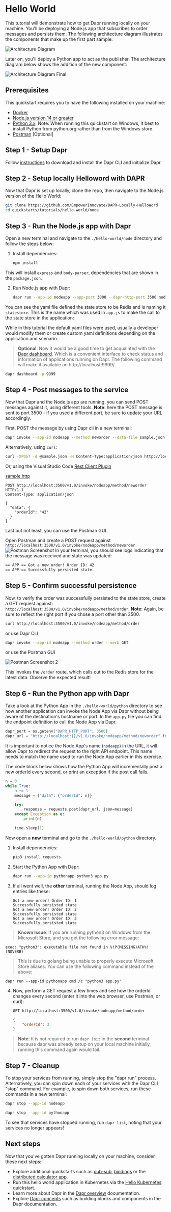 # Hello World

This tutorial will demonstrate how to get Dapr running locally on your machine. You'll be deploying a Node.js app that subscribes to order messages and persists them. The following architecture diagram illustrates the components that make up the first part sample:

![Architecture Diagram](./img/Architecture_Diagram.png)

Later on, you'll deploy a Python app to act as the publisher. The architecture diagram below shows the addition of the new component:

![Architecture Diagram Final](./img/Architecture_Diagram_B.png)

## Prerequisites
This quickstart requires you to have the following installed on your machine:
- [Docker](https://docs.docker.com/)
- [Node.js version 14 or greater](https://nodejs.org/en/)
- [Python 3.x](https://www.python.org/downloads/): Note: When running this quickstart on Windows, it best to install Python from python.org rather than from the Windows store.
- [Postman](https://www.getpostman.com/) [Optional]

## Step 1 - Setup Dapr

Follow [instructions](https://docs.dapr.io/getting-started/install-dapr-cli/) to download and install the Dapr CLI and initialize Dapr.

## Step 2 - Setup locally Helloword with DAPR

Now that Dapr is set up locally, clone the repo, then navigate to the Node.js version of the Hello World:

```sh
git clone https://github.com/EmpowerInnovate/DAPR-Locally-HelloWord
cd quickstarts/tutorials/hello-world/node
```



## Step 3 - Run the Node.js app with Dapr

Open a new terminal and navigate to the `./hello-world/node` directory and follow the steps below:

1. Install dependencies:

   ```bash
   npm install
   ```

<!-- END_STEP -->

This will install `express` and `body-parser`, dependencies that are shown in the `package.json`.

<!-- STEP
expected_stdout_lines:
  - "You're up and running! Both Dapr and your app logs will appear here."
  - "== APP == Got a new order! Order ID: 42"
  - "== APP == Successfully persisted state."
  - "== APP == Got a new order! Order ID: 42"
  - "== APP == Successfully persisted state."
  - "== APP == Got a new order! Order ID: 1"
  - "== APP == Successfully persisted state."
  - "== APP == Got a new order! Order ID: 2"
  - "== APP == Successfully persisted state."
  - "== APP == Got a new order! Order ID: 3"
  - "== APP == Successfully persisted state."
  - "== APP == Got a new order! Order ID: 4"
  - "== APP == Successfully persisted state."
  - "== APP == Got a new order! Order ID: 5"
  - "== APP == Successfully persisted state."
  - "Exited Dapr successfully"
  - "Exited App successfully"
expected_stderr_lines:
output_match_mode: substring
name: "run npm app"
background: true
working_dir: node
sleep: 5
-->

2. Run Node.js app with Dapr:
   ```bash
   dapr run --app-id nodeapp --app-port 3000 --dapr-http-port 3500 node app.js
   ```

<!-- END_STEP -->


You can see the yaml file defined the state store to be Redis and is naming it `statestore`. This is the name which was used in `app.js` to make the call to the state store in the application:


While in this tutorial the default yaml files were used, usually a developer would modify them or create custom yaml definitions depending on the application and scenario.

> **Optional**: Now it would be a good time to get acquainted with the [Dapr dashboard](https://docs.dapr.io/reference/cli/dapr-dashboard/). Which is a convenient interface to check status and information of applications running on Dapr. The following command will make it available on http://localhost:9999/.

```bash
dapr dashboard -p 9999
```

## Step 4 - Post messages to the service

Now that Dapr and the Node.js app are running, you can send POST messages against it, using different tools. **Note**: here the POST message is sent to port 3500 - if you used a different port, be sure to update your URL accordingly.

First, POST the message by using Dapr cli in a new terminal:

<!-- STEP
expected_stdout_lines:
  - "App invoked successfully"
expected_stderr_lines:
output_match_mode: substring
name: dapr invoke
working_dir: node
-->

```bash
dapr invoke --app-id nodeapp --method neworder --data-file sample.json
```

<!-- END_STEP -->

Alternatively, using `curl`:

<!-- STEP
expected_stdout_lines:
expected_stderr_lines:
name: curl test
working_dir: node
-->

```bash
curl -XPOST -d @sample.json -H Content-Type:application/json http://localhost:3500/v1.0/invoke/nodeapp/method/neworder
```

<!-- END_STEP -->

Or, using the Visual Studio Code [Rest Client Plugin](https://marketplace.visualstudio.com/items?itemName=humao.rest-client)

[sample.http](sample.http)
```http
POST http://localhost:3500/v1.0/invoke/nodeapp/method/neworder HTTP/1.1
Content-Type: application/json

{
  "data": {
    "orderId": "42"
  }
}
```

Last but not least, you can use the Postman GUI.

Open Postman and create a POST request against `http://localhost:3500/v1.0/invoke/nodeapp/method/neworder`
![Postman Screenshot](./img/postman1.jpg)
In your terminal, you should see logs indicating that the message was received and state was updated:
```bash
== APP == Got a new order! Order ID: 42
== APP == Successfully persisted state.
```

## Step 5 - Confirm successful persistence

Now, to verify the order was successfully persisted to the state store, create a GET request against: `http://localhost:3500/v1.0/invoke/nodeapp/method/order`. **Note**: Again, be sure to reflect the right port if you chose a port other than 3500.

<!-- STEP
expected_stdout_lines:
  - '{"orderId":"42"}'
expected_stderr_lines:
name: Persistence test curl
-->

```bash
curl http://localhost:3500/v1.0/invoke/nodeapp/method/order
```

<!-- END_STEP -->

or use Dapr CLI

<!-- STEP
expected_stdout_lines:
  - '{"orderId":"42"}'
  - "App invoked successfully"
expected_stderr_lines:
output_match_mode: substring
name: Persistence test dapr invoke
-->

```bash
dapr invoke --app-id nodeapp --method order --verb GET
```

<!-- END_STEP -->

or use the Postman GUI

![Postman Screenshot 2](./img/postman2.jpg)

This invokes the `/order` route, which calls out to the Redis store for the latest data. Observe the expected result!

## Step 6 - Run the Python app with Dapr

Take a look at the Python App in the `./hello-world/python` directory to see how another application can invoke the Node App via Dapr without being aware of the destination's hostname or port. In the `app.py` file you can find the endpoint definition to call the Node App via Dapr.

```python
dapr_port = os.getenv("DAPR_HTTP_PORT", 3500)
dapr_url = "http://localhost:{}/v1.0/invoke/nodeapp/method/neworder".format(dapr_port)
```
It is important to notice the Node App's name (`nodeapp`) in the URL, it will allow Dapr to redirect the request to the right API endpoint. This name needs to match the name used to run the Node App earlier in this exercise.

The code block below shows how the Python App will incrementally post a new orderId every second, or print an exception if the post call fails.

```python
n = 0
while True:
    n += 1
    message = {"data": {"orderId": n}}

    try:
        response = requests.post(dapr_url, json=message)
    except Exception as e:
        print(e)

    time.sleep(1)
```

Now open a **new** terminal and go to the `./hello-world/python` directory.

<!-- STEP
name: "Install python requirements"
-->

1. Install dependencies:

   ```bash
   pip3 install requests
   ```

<!-- END_STEP -->

<!-- STEP
expected_stdout_lines:
  - "You're up and running! Both Dapr and your app logs will appear here."
  - "Exited Dapr successfully"
  - "Exited App successfully"
expected_stderr_lines:
output_match_mode: substring
name: "run python app"
background: true
working_dir: python
sleep: 30
-->

2. Start the Python App with Dapr:

   ```bash
   dapr run --app-id pythonapp python3 app.py
   ```

<!-- END_STEP -->

3. If all went well, the **other** terminal, running the Node App, should log entries like these:

    ```
    Got a new order! Order ID: 1
    Successfully persisted state
    Got a new order! Order ID: 2
    Successfully persisted state
    Got a new order! Order ID: 3
    Successfully persisted state
    ```

> **Known Issue**: If you are running python3 on Windows from the Microsoft Store, and you get the following error message:

    exec: "python3": executable file not found in %!P(MISSING)ATH%!(NOVERB)

> This is due to golang being unable to properly execute Microsoft Store aliases. You can use the following command instead of the above:

    dapr run --app-id pythonapp cmd /c "python3 app.py"

4. Now, perform a GET request a few times and see how the orderId changes every second (enter it into the web browser, use Postman, or curl):

    ```http
    GET http://localhost:3500/v1.0/invoke/nodeapp/method/order
    ```
    ```json
    {
        "orderId": 3
    }
    ```

> **Note**: It is not required to run `dapr init` in the **second** terminal because dapr was already setup on your local machine initially, running this command again would fail.

## Step 7 - Cleanup

To stop your services from running, simply stop the "dapr run" process. Alternatively, you can spin down each of your services with the Dapr CLI "stop" command. For example, to spin down both services, run these commands in a new terminal:

<!-- STEP
expected_stdout_lines:
  - 'app stopped successfully: nodeapp'
  - 'app stopped successfully: pythonapp'
expected_stderr_lines:
output_match_mode: substring
name: Shutdown dapr
-->

```bash
dapr stop --app-id nodeapp
```

```bash
dapr stop --app-id pythonapp
```

<!-- END_STEP -->

To see that services have stopped running, run `dapr list`, noting that your services no longer appears!

## Next steps

Now that you've gotten Dapr running locally on your machine, consider these next steps:
- Explore additional quickstarts such as [pub-sub](../pub-sub), [bindings](../bindings) or the [distributed calculator app](../distributed-calculator).
- Run this hello world application in Kubernetes via the [Hello Kubernetes](../hello-kubernetes) quickstart.
- Learn more about Dapr in the [Dapr overview](https://docs.dapr.io/concepts/overview/) documentation.
- Explore [Dapr concepts](https://docs.dapr.io/concepts/) such as building blocks and components in the Dapr documentation.
